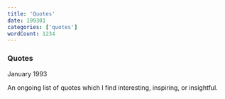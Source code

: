 ```yaml
---
title: 'Quotes'
date: 199301
categories: ['quotes']
wordCount: 1234
---
```


### Quotes

January 1993

An ongoing list of quotes which I find interesting, inspiring, or insightful. 

